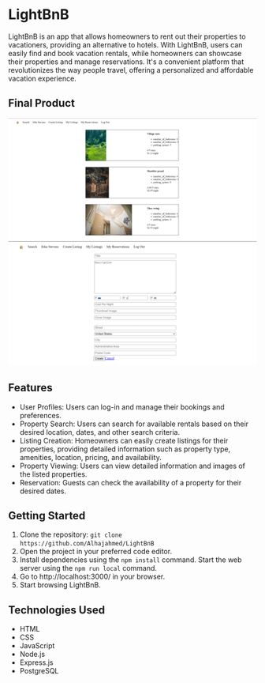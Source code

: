 # LightBnB
LightBnB is an app that allows homeowners to rent out their properties to vacationers, providing an alternative to hotels. With LightBnB, users can easily find and book vacation rentals, while homeowners can showcase their properties and manage reservations. It's a convenient platform that revolutionizes the way people travel, offering a personalized and affordable vacation experience.

## Final Product
!["Home Page"](https://github.com/Alhajahmed/LightBnB/blob/main/LightBnB_WebApp/public/docs/Home-Page.png?raw=true)
!["Create listing"](https://github.com/Alhajahmed/LightBnB/blob/main/LightBnB_WebApp/public/docs/Create-listing.png?raw=true)

## Features
- User Profiles: Users can log-in and manage their bookings and preferences.
- Property Search: Users can search for available rentals based on their desired location, dates, and other search criteria.
- Listing Creation: Homeowners can easily create listings for their properties, providing detailed information such as property type, amenities, location, pricing, and availability.
- Property Viewing: Users can view detailed information and images of the listed properties.
- Reservation: Guests can check the availability of a property for their desired dates.

## Getting Started
1. Clone the repository: `git clone https://github.com/Alhajahmed/LightBnB`
2. Open the project in your preferred code editor.
3. Install dependencies using the `npm install` command.
Start the web server using the `npm run local` command.
4. Go to http://localhost:3000/ in your browser.
5. Start browsing LightBnB.


## Technologies Used
- HTML
- CSS
- JavaScript
- Node.js
- Express.js
- PostgreSQL
